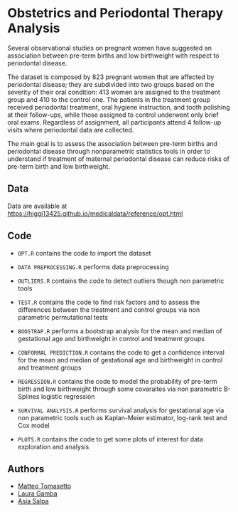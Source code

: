 # Obstetrics and Periodontal Therapy Analysis

Several observational studies on pregnant women have suggested an association
between pre-term births and low birthweight with respect to periodontal
disease. 

The dataset is composed by 823 pregnant women that are affected by periodontal
disease; they are subdivided into two groups based on the severity
of their oral condition: 413 women are assigned to the treatment group and
410 to the control one. The patients in the treatment group received periodontal
treatment, oral hygiene instruction, and tooth polishing at their
follow-ups, while those assigned to control underwent only brief oral exams.
Regardless of assignment, all participants attend 4 follow-up visits where
periodontal data are collected.

The main goal is to assess the association between pre-term births and periodontal disease through nonparametric statistics tools in order to understand if treatment of
maternal periodontal disease can reduce risks of pre-term birth and low
birthweight.

## Data

Data are available at https://higgi13425.github.io/medicaldata/reference/opt.html

## Code

- `OPT.R` contains the code to import the dataset

- `DATA PREPROCESSING.R` performs data preprocessing

- `OUTLIERS.R` contains the code to detect outliers though non parametric tools

- `TEST.R` contains the code to find risk factors and to assess the differences between the treatment and control groups via non parametric permutational tests

- `BOOSTRAP.R` performs a bootstrap analysis for the mean and median of gestational age and birthweight in control and treatment groups 

- `CONFORMAL PREDICTION.R` contains the code to get a confidence interval for the mean and median of gestational age and birthweight in control and treatment groups 

- `REGRESSION.R` contains the code to model the probability of pre-term birth and low birthweight through some covaraites via non parametric B-Splines logistic regression

- `SURVIVAL ANALYSIS.R` performs survival analysis for gestational age via non parametric tools such as Kaplan-Meier estimator, log-rank test and Cox model

- `PLOTS.R` contains the code to get some plots of interest for data exploration and analysis

## Authors
* [Matteo Tomasetto](https://github.com/MatteoTomasetto)
* [Laura Gamba](https://github.com/lauragamba)
* [Asia Salpa](https://github.com/asiasalpa)
